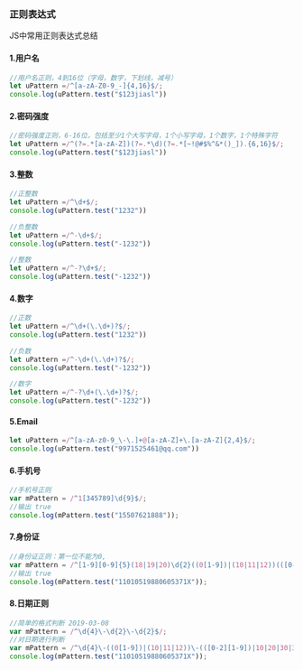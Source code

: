 ### 正则表达式
JS中常用正则表达式总结 
#### 1.用户名
```js
//用户名正则，4到16位（字母，数字，下划线，减号）
let uPattern =/^[a-zA-Z0-9_-]{4,16}$/;
console.log(uPattern.test("$123jiasl"))
```

#### 2.密码强度
```js
//密码强度正则，6-16位，包括至少1个大写字母，1个小写字母，1个数字，1个特殊字符
let uPattern =/^(?=.*[a-zA-Z])(?=.*\d)(?=.*[~!@#$%^&*()_]).{6,16}$/;
console.log(uPattern.test("$123jiasl"))
```

#### 3.整数
```js
//正整数
let uPattern =/^\d+$/;
console.log(uPattern.test("1232"))
```

```js
//负整数
let uPattern =/^-\d+$/;
console.log(uPattern.test("-1232"))
```

```js
//整数
let uPattern =/^-?\d+$/;
console.log(uPattern.test("-1232"))
```

#### 4.数字
```js
//正数
let uPattern =/^\d+(\.\d+)?$/;
console.log(uPattern.test("1232"))
```

```js
//负数
let uPattern =/^-\d+(\.\d+)?$/;
console.log(uPattern.test("-1232"))
```

```js
//数字
let uPattern =/^-?\d+(\.\d+)?$/;
console.log(uPattern.test("-1232"))
```

#### 5.Email
```js
let uPattern =/^[a-zA-z0-9_\-\.]+@[a-zA-Z]+\.[a-zA-Z]{2,4}$/;
console.log(uPattern.test("9971525461@qq.com"))
```

#### 6.手机号
```js
//手机号正则
var mPattern = /^1[345789]\d{9}$/; 
//输出 true
console.log(mPattern.test("15507621888"));
```

#### 7.身份证
```js
//身份证正则：第一位不能为0,
var mPattern = /^[1-9][0-9]{5}(18|19|20)\d{2}((0[1-9])|(10|11|12))(([0-2][1-9])|10|20|30|31)\d{3}[0-9Xx]$/; 
//输出 true
console.log(mPattern.test("11010519880605371X"));
```

#### 8.日期正则
```js
//简单的格式判断 2019-03-08
var mPattern = /^\d{4}\-\d{2}\-\d{2}$/;
//对日期进行判断
var mPattern = /^\d{4}\-((0[1-9])|(10|11|12))\-(([0-2][1-9])|10|20|30|31)$/;
console.log(mPattern.test("11010519880605371X"));
```
